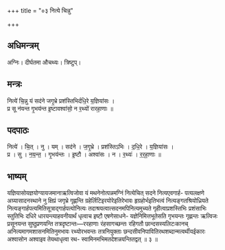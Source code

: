 +++
title = "०३ नित्ये चिन्नु"

+++
## अधिमन्त्रम्
अग्निः। दीर्घतमा औचथ्यः। त्रिष्टुप्।

## मन्त्रः
नित्ये॑ चि॒न्नु यं सद॑ने जगृ॒भ्रे प्रश॑स्तिभिर्दधि॒रे य॒ज्ञिया॑सः ।  
प्र सू न॑यन्त गृ॒भय॑न्त इ॒ष्टावश्वा॑सो॒ न र॒थ्यो॑ रारहा॒णाः ॥

## पदपाठः
नित्ये॑ । चि॒त् । नु । यम् । सद॑ने । ज॒गृ॒भ्रे । प्रश॑स्तिऽभिः । द॒धि॒रे । य॒ज्ञिया॑सः ।  
प्र । सु । न॒य॒न्त॒ । गृ॒भय॑न्तः । इ॒ष्टौ । अश्वा॑सः । न । र॒थ्यः॑ । र॒र॒हा॒णाः ॥

## भाष्यम्
यज्ञियासोयज्ञयोग्यायजमानाऋत्विजोवा यं मथनेनोत्पन्नमग्निं नित्येचित् सदने नित्यएवगार्ह- पत्यलक्षणे अग्र्यासादनस्थाने नु क्षिप्रं जगृभ्रे गृह्णन्ति ग्रहेर्लिटिइरयोरेइतिरेभावः हृग्रहोर्भइतिभत्वं नित्यङ्गतश्रियोध्रियते नित्यङ्गार्हपत्यमितिसूत्राद्गार्हपत्योनित्यः तदाश्रयत्वात्सदनमपिनित्यमुच्यते गृहीत्वाप्रशस्तिभिः प्रशंसाभिः स्तुतिभिः दधिरे धारयन्त्याहवनीयार्थं धृत्वाच इष्टौ एषणेसाधने- यज्ञेनिमित्तभूतेसति गृभयन्तः गृह्णन्तः ऋत्विजः प्रसूनयन्त सुष्ठुप्रणयन्ति तत्रदृष्टान्तः—ररहाणाः रंहसागच्छन्तः रहिगतौ छान्दसस्यलिटःकानच् अनित्यमागमशासनमितिनुमभावः रथ्योरभवन्तः तत्रनियुक्ताः छन्दसीवनिपावितिरथशब्दान्मत्वर्थीयईकारः अश्वासोन अश्वाइव तेयथाधृत्वा रथ- स्वामिनमभिमतदेशन्नयन्तितद्वत् ॥ ३ ॥